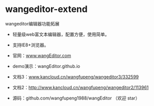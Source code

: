 # wangeditor-extend
wangeditor编辑器功能拓展

* 轻量级web富文本编辑器，配置方便，使用简单。

* 支持IE8+浏览器。

* 官网：www.wangEditor.com

* demo演示：wangEditor.github.io

* 文档3：www.kancloud.cn/wangfupeng/wangeditor3/332599

* 文档2：http://www.kancloud.cn/wangfupeng/wangeditor2/113961

* 源码：github.com/wangfupeng1988/wangEditor （欢迎 star）
